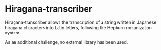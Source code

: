 # Hiragana-transcriber
Hiragana-transcriber allows the transcription of a string written in Japanese hiragana characters into Latin letters, following the Hepburn romanization system.

As an additional challenge, no external library has been used. 
